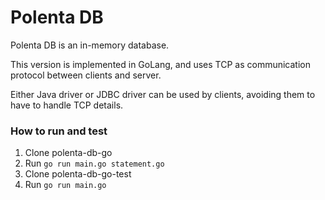 # Polenta DB

Polenta DB is an in-memory database. 

This version is implemented in GoLang, and uses TCP as communication protocol between clients and server.

Either Java driver or JDBC driver can be used by clients, avoiding them to have to handle TCP details.

### How to run and test

1. Clone polenta-db-go
2. Run ```go run main.go statement.go```
3. Clone polenta-db-go-test
4. Run ```go run main.go```